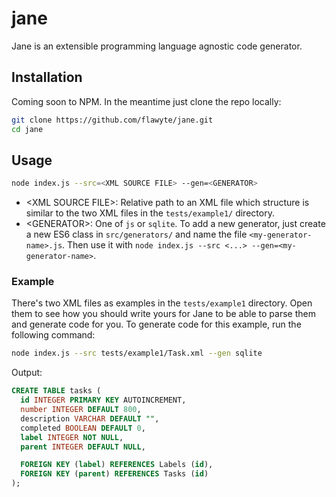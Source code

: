 # jane

Jane is an extensible programming language agnostic code generator.

## Installation

Coming soon to NPM. In the meantime just clone the repo locally:

```bash
git clone https://github.com/flawyte/jane.git
cd jane
```

## Usage

```bash
node index.js --src=<XML SOURCE FILE> --gen=<GENERATOR>
```

- \<XML SOURCE FILE\>: Relative path to an XML file which structure is similar to the two XML files in the `tests/example1/` directory.
- \<GENERATOR\>: One of `js` or `sqlite`. To add a new generator, just create a new ES6 class in `src/generators/` and name the file `<my-generator-name>.js`. Then use it with `node index.js --src <...> --gen=<my-generator-name>`.

### Example

There's two XML files as examples in the `tests/example1` directory. Open them to see how you should write yours for Jane to be able to parse them and generate code for you. To generate code for this example, run the following command:

```bash
node index.js --src tests/example1/Task.xml --gen sqlite
```

Output:

```sql
CREATE TABLE tasks (
  id INTEGER PRIMARY KEY AUTOINCREMENT,
  number INTEGER DEFAULT 800,
  description VARCHAR DEFAULT "",
  completed BOOLEAN DEFAULT 0,
  label INTEGER NOT NULL,
  parent INTEGER DEFAULT NULL,

  FOREIGN KEY (label) REFERENCES Labels (id),
  FOREIGN KEY (parent) REFERENCES Tasks (id)
);
```
